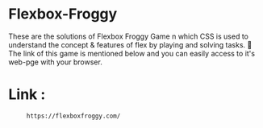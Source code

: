 # Flexbox-Froggy
These are the solutions of Flexbox Froggy Game n which CSS is used to understand the concept & features of flex by playing and solving 
tasks. 🙌
The link of this game is mentioned below and you can easily access to it's web-pge with your browser.
# Link :
         https://flexboxfroggy.com/
